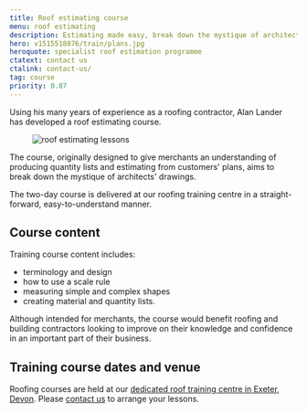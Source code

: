 ```yaml
---
title: Roof estimating course
menu: roof estimating
description: Estimating made easy, break down the mystique of architects' drawings, take part in our straight forward, easy to understand roof estimating course.
hero: v1515518076/train/plans.jpg
heroquote: specialist roof estimation programme
ctatext: contact us
ctalink: contact-us/
tag: course
priority: 0.87
---
```


Using his many years of experience as a roofing contractor, Alan Lander has developed a roof estimating course.

<figure data-href="[imagecdn]v1515518076/train/learning1.jpg" class="progressive replace inline">
  <img src="[imagecdn]c_scale,w_50/v1515518076/train/learning1.jpg" alt="roof estimating lessons" class="preview" />
</figure>

The course, originally designed to give merchants an understanding of producing quantity lists and estimating from customers' plans, aims to break down the mystique of architects' drawings.

The two-day course is delivered at our roofing training centre in a straight-forward, easy-to-understand manner.


## Course content

Training course content includes:

* terminology and design
* how to use a scale rule
* measuring simple and complex shapes
* creating material and quantity lists.

Although intended for merchants, the course would benefit roofing and building contractors looking to improve on their knowledge and confidence in an important part of their business.


## Training course dates and venue

Roofing courses are held at our [dedicated roof training centre in Exeter, Devon]([root]about-us/roof-training-centre/). Please [contact us]([root]contact-us/) to arrange your lessons.

